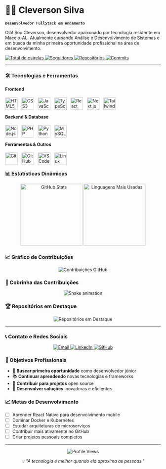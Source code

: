 # 👨‍💻 Cleverson Silva

**`Desenvolvedor FullStack em Andamento`**

Olá! Sou Cleverson, desenvolvedor apaixonado por tecnologia residente em Maceió-AL. Atualmente cursando Análise e Desenvolvimento de Sistemas e em busca da minha primeira oportunidade profissional na área de desenvolvimento.

<p align="left">
    <a href="https://github.com/Cleversonofficial?tab=repositories&sort=stargazers">
        <img 
            alt="Total de estrelas" 
            title="Total de estrelas GitHub" 
            src="https://custom-icon-badges.demolab.com/github/stars/Cleversonofficial?color=55960c&style=for-the-badge&labelColor=488207&logo=star&label=estrelas"
        />
    </a>
    <a href="https://github.com/Cleversonofficial?tab=followers">
        <img 
            alt="Seguidores" 
            title="Me siga no GitHub" 
            src="https://custom-icon-badges.demolab.com/github/followers/Cleversonofficial?color=236ad3&labelColor=1155ba&style=for-the-badge&logo=github&label=Seguidores&logoColor=white"
        />
    </a>
    <a href="https://github.com/Cleversonofficial?tab=repositories">
        <img 
            alt="Repositórios" 
            title="Total de Repositórios" 
            src="https://img.shields.io/badge/Repositórios-5-blue?style=for-the-badge&logo=github&logoColor=white"
        />
    </a>
    <a href="https://github.com/Cleversonofficial">
        <img 
            alt="Commits" 
            title="Total de Commits" 
            src="https://img.shields.io/badge/Commits-610-green?style=for-the-badge&logo=git&logoColor=white"
        />
    </a>
</p>

---

### 🛠️ Tecnologias e Ferramentas

#### Frontend
<img 
    align="left" 
    alt="HTML5" 
    title="HTML5" 
    width="40px" 
    style="padding-right: 10px;" 
    src="https://cdn.jsdelivr.net/gh/devicons/devicon@latest/icons/html5/html5-original.svg" 
/>
<img 
    align="left" 
    alt="CSS3" 
    title="CSS3"
    width="40px" 
    style="padding-right: 10px;" 
    src="https://cdn.jsdelivr.net/gh/devicons/devicon@latest/icons/css3/css3-original.svg" 
/>
<img 
    align="left" 
    alt="JavaScript" 
    title="JavaScript"
    width="40px" 
    style="padding-right: 10px;" 
    src="https://cdn.jsdelivr.net/gh/devicons/devicon@latest/icons/javascript/javascript-original.svg" 
/>
<img 
    align="left" 
    alt="TypeScript"
    title="TypeScript" 
    width="40px" 
    style="padding-right: 10px;" 
    src="https://cdn.jsdelivr.net/gh/devicons/devicon@latest/icons/typescript/typescript-original.svg" 
/>
<img 
    align="left" 
    alt="React" 
    title="React"
    width="40px" 
    style="padding-right: 10px;" 
    src="https://cdn.jsdelivr.net/gh/devicons/devicon@latest/icons/react/react-original.svg" 
/>
<img 
    align="left" 
    alt="Next.js" 
    title="Next.js"
    width="40px" 
    style="padding-right: 10px;" 
    src="https://cdn.jsdelivr.net/gh/devicons/devicon@latest/icons/nextjs/nextjs-original.svg" 
/>
<img 
    align="left" 
    alt="Tailwind CSS" 
    title="Tailwind CSS"
    width="40px" 
    style="padding-right: 10px;" 
    src="https://cdn.jsdelivr.net/gh/devicons/devicon@latest/icons/tailwindcss/tailwindcss-original.svg" 
/>

<br/><br/>

#### Backend & Database
<img 
    align="left" 
    alt="Node.js" 
    title="Node.js"
    width="40px" 
    style="padding-right: 10px;" 
    src="https://cdn.jsdelivr.net/gh/devicons/devicon@latest/icons/nodejs/nodejs-original.svg" 
/>
<img 
    align="left" 
    alt="PHP" 
    title="PHP"
    width="40px" 
    style="padding-right: 10px;" 
    src="https://cdn.jsdelivr.net/gh/devicons/devicon@latest/icons/php/php-original.svg" 
/>
<img 
    align="left" 
    alt="Python" 
    title="Python"
    width="40px" 
    style="padding-right: 10px;" 
    src="https://cdn.jsdelivr.net/gh/devicons/devicon@latest/icons/python/python-original.svg" 
/>
<img 
    align="left" 
    alt="MySQL" 
    title="MySQL"
    width="40px" 
    style="padding-right: 10px;" 
    src="https://cdn.jsdelivr.net/gh/devicons/devicon@latest/icons/mysql/mysql-original.svg" 
/>

<br/><br/>

#### Ferramentas & Outros
<img 
    align="left" 
    alt="Git" 
    title="Git"
    width="40px" 
    style="padding-right: 10px;" 
    src="https://cdn.jsdelivr.net/gh/devicons/devicon@latest/icons/git/git-original.svg" 
/>
<img 
    align="left" 
    alt="GitHub" 
    title="GitHub"
    width="40px" 
    style="padding-right: 10px;" 
    src="https://cdn.jsdelivr.net/gh/devicons/devicon@latest/icons/github/github-original.svg" 
/>
<img 
    align="left" 
    alt="VS Code" 
    title="Visual Studio Code"
    width="40px" 
    style="padding-right: 10px;" 
    src="https://cdn.jsdelivr.net/gh/devicons/devicon@latest/icons/vscode/vscode-original.svg" 
/>
<img 
    align="left" 
    alt="Linux" 
    title="Linux"
    width="40px" 
    style="padding-right: 10px;" 
    src="https://cdn.jsdelivr.net/gh/devicons/devicon@latest/icons/linux/linux-original.svg" 
/>

<br/><br/>

### 📊 Estatísticas Dinâmicas

<p align="center">
  <img 
    alt="GitHub Stats" 
    height="200" 
    src="https://github-readme-stats.vercel.app/api?username=Cleversonofficial&show_icons=true&theme=tokyonight&include_all_commits=true&locale=pt-br&hide_border=true&count_private=true" 
  />
  <img 
    alt="Linguagens Mais Usadas" 
    height="200" 
    src="https://github-readme-stats.vercel.app/api/top-langs/?username=Cleversonofficial&theme=tokyonight&layout=compact&custom_title=Linguagens&langs_count=8&hide_border=true" 
  />
</p>

### 📈 Gráfico de Contribuições

<p align="center">
  <img 
    alt="Contribuições GitHub" 
    src="https://github-readme-activity-graph.vercel.app/graph?username=Cleversonofficial&theme=tokyonight&hide_border=true&area=true&custom_title=Atividade%20GitHub"
  />
</p>

### 🐍 Cobrinha das Contribuições

<p align="center">
  <img 
    alt="Snake animation" 
    src="https://raw.githubusercontent.com/Cleversonofficial/Cleversonofficial/output/github-contribution-grid-snake.svg"
  />
</p>

### 🏆 Repositórios em Destaque

<p align="center">
  <img 
    alt="Repositórios em Destaque" 
    src="https://github-readme-stats.vercel.app/api/pin/?username=Cleversonofficial&repo=Cleversonofficial&theme=tokyonight&hide_border=true"
  />
</p>

---

### 📞 Contato e Redes Sociais

<p align="center">
  <a href="mailto:seu-email@exemplo.com">
    <img 
      alt="Email" 
      title="Envie-me um email" 
      src="https://img.shields.io/badge/Email-D14836?style=for-the-badge&logo=gmail&logoColor=white"
    />
  </a>
  <a href="https://linkedin.com/in/seu-linkedin">
    <img 
      alt="LinkedIn" 
      title="Conecte-se comigo no LinkedIn" 
      src="https://img.shields.io/badge/LinkedIn-0077B5?style=for-the-badge&logo=linkedin&logoColor=white"
    />
  </a>
  <a href="https://github.com/Cleversonofficial">
    <img 
      alt="GitHub" 
      title="Siga-me no GitHub" 
      src="https://img.shields.io/badge/GitHub-100000?style=for-the-badge&logo=github&logoColor=white"
    />
  </a>
</p>

### 🎯 Objetivos Profissionais

- 🚀 **Buscar primeira oportunidade** como desenvolvedor júnior
- 📚 **Continuar aprendendo** novas tecnologias e frameworks
- 💼 **Contribuir para projetos** open source
- 🌟 **Desenvolver soluções** inovadoras e eficientes

### 📈 Metas de Desenvolvimento

- [ ] Aprender React Native para desenvolvimento mobile
- [ ] Dominar Docker e Kubernetes
- [ ] Estudar arquiteturas de microserviços
- [ ] Contribuir mais ativamente no GitHub
- [ ] Criar projetos pessoais completos

---

<p align="center">
  <img 
    alt="Profile Views" 
    src="https://komarev.com/ghpvc/?username=Cleversonofficial&style=for-the-badge&color=blue"
  />
</p>

<p align="center">
  <i>💡 "A tecnologia é melhor quando ela aproxima as pessoas."</i>
</p>
